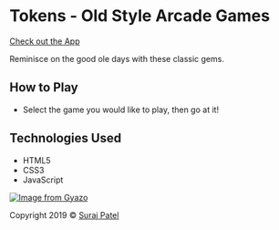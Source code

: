 # Tokens - Old Style Arcade Games

[Check out the App](https://jernical.github.io/Tokens/)

Reminisce on the good ole days with these classic gems.

## How to Play ##
* Select the game you would like to play, then go at it!

## Technologies Used
* HTML5
* CSS3
* JavaScript
    
[![Image from Gyazo](https://i.gyazo.com/3feca041a63095508da013e27420739f.gif)](https://gyazo.com/3feca041a63095508da013e27420739f)
    
Copyright 2019 © [Suraj Patel](https://jernical.github.io/Suraj-Patel/)

